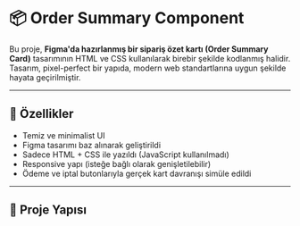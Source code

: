 # 📦 Order Summary Component

Bu proje, **Figma'da hazırlanmış bir sipariş özet kartı (Order Summary Card)** tasarımının HTML ve CSS kullanılarak birebir şekilde kodlanmış halidir. Tasarım, pixel-perfect bir yapıda, modern web standartlarına uygun şekilde hayata geçirilmiştir.

---

## 🎯 Özellikler

- Temiz ve minimalist UI
- Figma tasarımı baz alınarak geliştirildi
- Sadece HTML + CSS ile yazıldı (JavaScript kullanılmadı)
- Responsive yapı (isteğe bağlı olarak genişletilebilir)
- Ödeme ve iptal butonlarıyla gerçek kart davranışı simüle edildi

---

## 📁 Proje Yapısı


